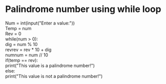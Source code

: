 # Palindrome number using while loop
Num = int(input("Enter a value:"))  
Temp = num  
Rev = 0  
while(num > 0):  
    dig = num % 10  
    revrev = rev * 10 + dig  
    numnum = num // 10  
if(temp == rev):  
    print("This value is a palindrome number!")  
else:  
    print("This value is not a palindrome number!")  
